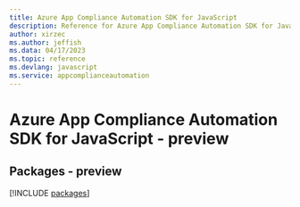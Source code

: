```yaml
---
title: Azure App Compliance Automation SDK for JavaScript
description: Reference for Azure App Compliance Automation SDK for JavaScript
author: xirzec
ms.author: jeffish
ms.data: 04/17/2023
ms.topic: reference
ms.devlang: javascript
ms.service: appcomplianceautomation
---
```

# Azure App Compliance Automation SDK for JavaScript - preview
## Packages - preview
[!INCLUDE [packages](app-compliance-automation-index.md)]